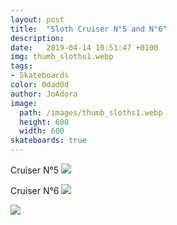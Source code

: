 ```yaml
---
layout: post
title:  "Sloth Cruiser N°5 and N°6"
description: 
date:   2019-04-14 10:51:47 +0100
img: thumb_sloths1.webp
tags: 
- Skateboards
color: 0dad0d
author: JoAdora
image:
  path: /images/thumb_sloths1.webp
  height: 600
  width: 600
skateboards: true
---
```

Cruiser N°5
![]({{site.baseurl}}/images/sloths1.jpg)

Cruiser N°6
![]({{site.baseurl}}/images/sloths2.jpg)

![]({{site.baseurl}}/images/portfolio/flipbook-gallery-4.jpg)